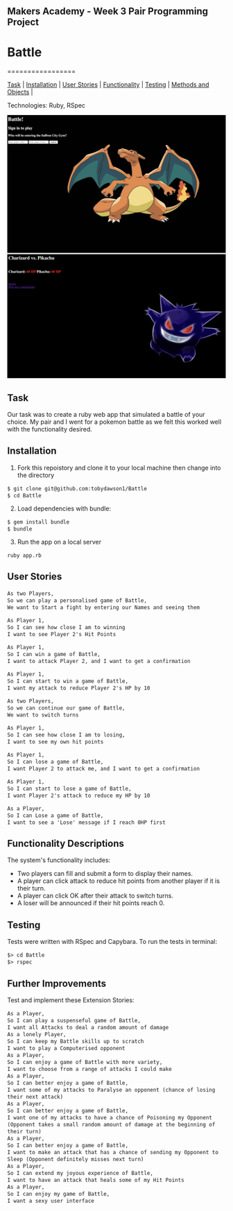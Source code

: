 ## Makers Academy - Week 3 Pair Programming Project

# Battle
=================

[Task](#Task) | [Installation](#Installation) | [User Stories](#User) | [Functionality](#Functionality) | [Testing](#Testing) | [Methods and Objects](#Methods) |

Technologies: Ruby, RSpec

![Intro](screenshots/Intro.png)
![Battle](screenshots/Battle.png)

## Task

Our task was to create a ruby web app that simulated a battle of your choice. My pair and I went for a pokemon battle as we felt this worked well with the functionality desired.

## Installation

1. Fork this repoistory and clone  it to your local machine then change into the directory

```
$ git clone git@github.com:tobydawson1/Battle
$ cd Battle
```

2. Load dependencies with bundle:

```
$ gem install bundle
$ bundle
```

3. Run the app on a local server 

```
ruby app.rb
```

## <a name="User"> User Stories </a>

```
As two Players,
So we can play a personalised game of Battle,
We want to Start a fight by entering our Names and seeing them
```

```
As Player 1,
So I can see how close I am to winning
I want to see Player 2's Hit Points
```

```
As Player 1,
So I can win a game of Battle,
I want to attack Player 2, and I want to get a confirmation
```

```
As Player 1,
So I can start to win a game of Battle,
I want my attack to reduce Player 2's HP by 10
```

```
As two Players,
So we can continue our game of Battle,
We want to switch turns
```

```
As Player 1,
So I can see how close I am to losing,
I want to see my own hit points
```

```
As Player 1,
So I can lose a game of Battle,
I want Player 2 to attack me, and I want to get a confirmation
```

```
As Player 1,
So I can start to lose a game of Battle,
I want Player 2's attack to reduce my HP by 10
```

```
As a Player,
So I can Lose a game of Battle,
I want to see a 'Lose' message if I reach 0HP first
```

## <a name="Functionality"> Functionality Descriptions</a>

The system's functionality includes:

* Two players can fill and submit a form to display their names.
* A player can click attack to reduce hit points from another player if it is their turn.
* A player can click OK after their attack to switch turns.
* A loser will be announced if their hit points reach 0.

## Testing

Tests were written with RSpec and Capybara. To run the tests in terminal:

```
$> cd Battle
$> rspec
```

  ## <a name="Improvements"> Further Improvements</a>

Test and implement these Extension Stories:

```
As a Player,
So I can play a suspenseful game of Battle,
I want all Attacks to deal a random amount of damage
As a lonely Player,
So I can keep my Battle skills up to scratch
I want to play a Computerised opponent
As a Player,
So I can enjoy a game of Battle with more variety,
I want to choose from a range of attacks I could make
As a Player,
So I can better enjoy a game of Battle,
I want some of my attacks to Paralyse an opponent (chance of losing their next attack)
As a Player,
So I can better enjoy a game of Battle,
I want one of my attacks to have a chance of Poisoning my Opponent (Opponent takes a small random amount of damage at the beginning of their turn)
As a Player,
So I can better enjoy a game of Battle,
I want to make an attack that has a chance of sending my Opponent to Sleep (Opponent definitely misses next turn)
As a Player,
So I can extend my joyous experience of Battle,
I want to have an attack that heals some of my Hit Points
As a Player,
So I can enjoy my game of Battle,
I want a sexy user interface
